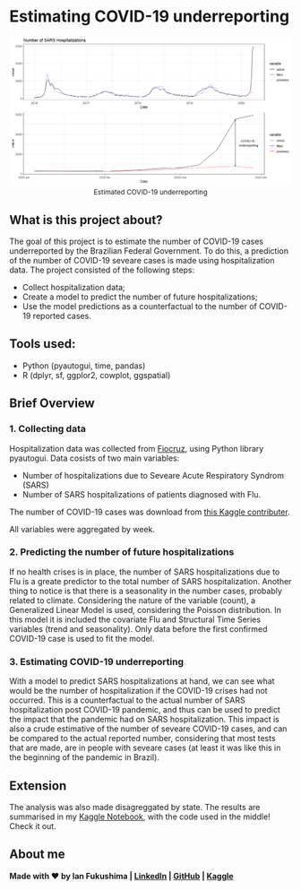 # Estimating COVID-19 underreporting 
<p align="center" style="margin-bottom: -10px">
    <img src="ts_plot.png" alt="impact_plot"/>
    <p align="center" style="font-size: 12px">Estimated COVID-19 underreporting</p>
</p>

## What is this project about?
The goal of this project is to estimate the number of COVID-19 cases underreported by the Brazilian Federal Government. To do this, a prediction of the number of COVID-19 seveare cases is made using hospitalization data. The project consisted of the following steps:

- Collect hospitalization data;
- Create a model to predict the number of future hospitalizations;
- Use the model predictions as a counterfactual to the number of COVID-19 reported cases.

## Tools used:
- Python (pyautogui, time, pandas)
- R (dplyr, sf, ggplor2, cowplot, ggspatial)


## Brief Overview
### 1. Collecting data
Hospitalization data was collected from [Fiocruz](http://info.gripe.fiocruz.br/), using Python library pyautogui. Data cosists of two main variables:
- Number of hospitalizations due to Seveare Acute Respiratory Syndrom (SARS)
- Number of SARS hospitalizations of patients diagnosed with Flu.

The number of COVID-19 cases was download from [this Kaggle contributer](https://www.kaggle.com/unanimad/corona-virus-brazil).

All variables were aggregated by week. 

### 2. Predicting the number of future hospitalizations
If no health crises is in place, the number of SARS hospitalizations due to Flu is a greate predictor to the total number of SARS hospitalization. Another thing to notice is that there is a seasonality in the number cases, probably related to climate. Considering the nature of the variable (count), a Generalized Linear Model is used, considering the Poisson distribution. In this model it is included the covariate Flu and Structural Time Series variables (trend and seasonality). Only data before the first confirmed COVID-19 case is used to fit the model. 

### 3. Estimating COVID-19 underreporting
With a model to predict SARS hospitalizations at hand, we can see what would be the number of hospitalization if the COVID-19 crises had not occurred. This is a counterfactual to the actual number of SARS hospitalization post COVID-19 pandemic, and thus can be used to predict the impact that the pandemic had on SARS hospitalization. 
This impact is also a crude estimative of the number of seveare COVID-19 cases, and can be compared to the actual reported number, considering that most tests that are made, are in people with seveare cases (at least it was like this in the beginning of the pandemic in Brazil).

## Extension
The analysis was also made disagreggated by state. The results are summarised in my [Kaggle Notebook](https://www.kaggle.com/ianfukushima/estimate-covid-19-based-on-sars-hospitalizations), with the code used in the middle! Check it out.

## About me
**Made with ❤️ by Ian Fukushima | [LinkedIn](https://linkedin.com/in/ian-fukushima) | [GitHub](https://github.com/isfuku) | [Kaggle](https://www.kaggle.com/ianfukushima)**


